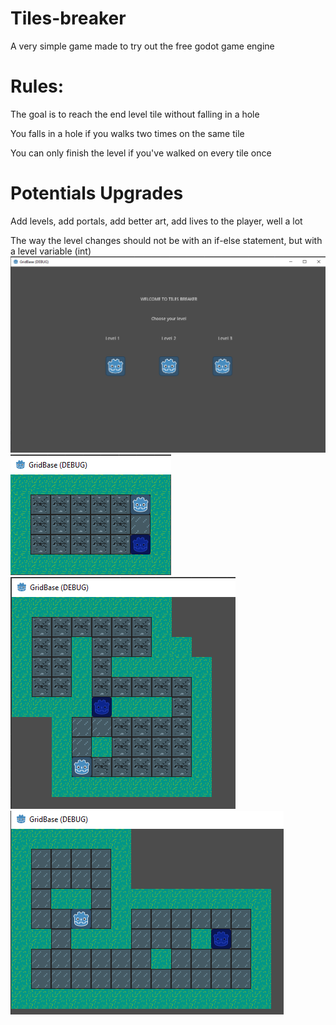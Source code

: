 # Tiles-breaker
A very simple game made to try out the free godot game engine
# Rules:
The goal is to reach the end level tile without falling in a hole

You falls in a hole if you walks two times on the same tile

You can only finish the level if you've walked on every tile once

# Potentials Upgrades
Add levels, add portals, add better art, add lives to the player, well a lot

The way the level changes should not be with an if-else statement, but with a level variable (int)
![Menu](gridBaseGodot/images/Godot1.png)
![Level 1](gridBaseGodot/images/2.png)
![Level 2](gridBaseGodot/images/godot3.png)
![Level 3](gridBaseGodot/images/godot4.png)
